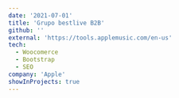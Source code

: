 ```yaml
---
date: '2021-07-01'
title: 'Grupo bestlive B2B'
github: ''
external: 'https://tools.applemusic.com/en-us'
tech:
  - Woocomerce
  - Bootstrap
  - SEO
company: 'Apple'
showInProjects: true
---
```



